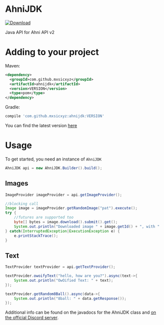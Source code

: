 # AhniJDK
[ ![Download](https://api.bintray.com/packages/adriantodt/maven/ahnijdk/images/download.svg) ](https://bintray.com/adriantodt/maven/ahnijdk/_latestVersion)

Java API for Ahni API v2

# Adding to your project

Maven:
```xml
<dependency>
  <groupId>com.github.mxsicxyz</groupId>
  <artifactId>ahnijdk</artifactId>
  <version>VERSION</version>
  <type>pom</type>
</dependency>
```
Gradle:
```gradle
compile 'com.github.mxsicxyz:ahnijdk:VERSION'
```

You can find the latest version [here](https://bintray.com/adriantodt/maven/ahnijdk)

# Usage

To get started, you need an instance of `AhniJDK`
```java
AhniJDK api = new AhniJDK.Builder().build();
```

## Images 

```java
ImageProvider imageProvider = api.getImageProvider();

//blocking call
Image image = imageProvider.getRandomImage("pat").execute();
try {
    //futures are supported too
    byte[] bytes = image.download().submit().get();
    System.out.println("Downloaded image " + image.getId() + ", with " + bytes.length + " bytes");
} catch(InterruptedException|ExecutionException e) {
    e.printStackTrace();
}
```

## Text 

```java
TextProvider textProvider = api.getTextProvider();

textProvider.owoifyText("hello, how are you?").async(text->{
    System.out.println("OwOified Text: " + text);
});

textProvider.getRandom8Ball().async(data->{
    System.out.println("8ball: " + data.getResponse());
});
```

Additional info can be found on the javadocs for the AhniJDK class and [on the official Discord server](https://discord.gg/BARzYz8).
